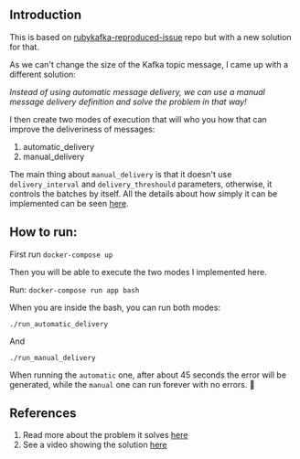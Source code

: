 ## Introduction

This is based on [rubykafka-reproduced-issue](https://github.com/kamilsdz/rubykafka-reproduced-issue) repo but with a new solution for that.

As we can't change the size of the Kafka topic message, I came up with a different solution:

_Instead of using automatic message delivery, we can use a manual message delivery definition and solve the problem in that way!_

I then create two modes of execution that will who you how that can improve the deliveriness of messages:

1. automatic_delivery
2. manual_delivery

The main thing about `manual_delivery` is that it doesn't use `delivery_interval` and `delivery_threshould` parameters, otherwise, it controls the batches by itself. All the details about how simply it can be implemented can be seen [here](https://github.com/ruhan4k/rubykafka-reproduced-issue/blob/master/workers/sender_manual_delivery.rb#L1-L44).

## How to run:

First run `docker-compose up`

Then you will be able to execute the two modes I implemented here.

Run: `docker-compose run app bash`

When you are inside the bash, you can run both modes:

`./run_automatic_delivery`

And

`./run_manual_delivery`

When running the `automatic` one, after about 45 seconds the error will be generated, while the `manual` one can run forever with no errors. :tada:

## References

1. Read more about the problem it solves [here](https://www.waveinit.com/Ruby-Kafka-Buffer-Overflow-Issue/)
2. See a video showing the solution [here](https://drive.google.com/drive/folders/1MeJxIM-MsuclY4e5UWfprUC2YpZew3_7)

